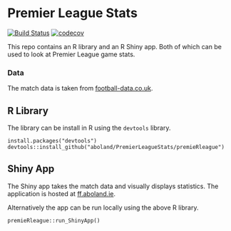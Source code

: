 Premier League Stats
================

<!-- README.md is generated from README.Rmd. Please edit that file -->

[![Build
Status](https://travis-ci.org/aboland/PremierLeagueStats.svg?branch=master)](https://travis-ci.org/aboland/PremierLeagueStats)
[![codecov](https://codecov.io/gh/aboland/PremierLeagueStats/branch/master/graph/badge.svg)](https://codecov.io/gh/aboland/PremierLeagueStats)

This repo contains an R library and an R Shiny app. Both of which can be
used to look at Premier League game stats.

### Data

The match data is taken from
[football-data.co.uk](http://www.football-data.co.uk).

## R Library

The library can be install in R using the `devtools` library.

    install.packages("devtools")
    devtools::install_github("aboland/PremierLeagueStats/premieRleague")

## Shiny App

The Shiny app takes the match data and visually displays statistics. The
application is hosted at [ff.aboland.ie](http://ff.aboland.ie/).

Alternatively the app can be run locally using the above R library.

    premieRleague::run_ShinyApp()
